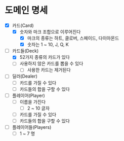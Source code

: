 # 도메인 명세
- [x] 카드(Card)
  - [x] 숫자와 마크 조합으로 이루어진다
    - [x] 마크의 종류는 하트, 클로버, 스페이드, 다이아몬드
    - [x] 숫자는 1 ~ 10, J, Q, K
- [ ] 카드들(Deck)
  - [x] 52가지 종류의 카드가 있다
  - [ ] 사용하지 않은 카드를 뽑을 수 있다
    - [ ] 사용한 카드는 제거된다
- [ ] 딜러(Dealer)
  - [ ] 카드를 가질 수 있다
  - [ ] 카드들의 합을 구할 수 있다
- [ ] 플레이어(Player)
  - [ ] 이름을 가진다 
    - [ ] 2 ~ 10 글자
  - [ ] 카드를 가질 수 있다
  - [ ] 카드들의 합을 구할 수 있다
- [ ] 플레이어들(Players)
  - [ ] 1 ~ 7 명